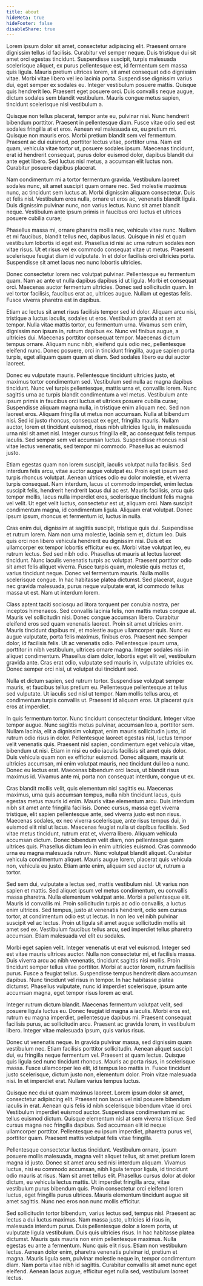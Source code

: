 ```yaml
---
title: about
hideMeta: true
hideFooter: false
disableShare: true
---
```


Lorem ipsum dolor sit amet, consectetur adipiscing elit. Praesent ornare dignissim tellus id facilisis. Curabitur vel semper neque. Duis tristique dui sit amet orci egestas tincidunt. Suspendisse suscipit, turpis malesuada scelerisque aliquet, ex purus pellentesque est, id fermentum sem massa quis ligula. Mauris pretium ultrices lorem, sit amet consequat odio dignissim vitae. Morbi vitae libero vel leo lacinia porta. Suspendisse dignissim varius dui, eget semper ex sodales eu. Integer vestibulum posuere mattis. Quisque quis hendrerit leo. Praesent eget posuere orci. Duis convallis neque augue, dictum sodales sem blandit vestibulum. Mauris congue metus sapien, tincidunt scelerisque nisi vestibulum a.

Quisque non tellus placerat, tempor ante eu, pulvinar nisi. Nunc hendrerit bibendum porttitor. Praesent in pellentesque diam. Fusce vitae odio sed est sodales fringilla at et eros. Aenean vel malesuada ex, eu pretium mi. Quisque non mauris eros. Morbi pretium blandit sem vel fermentum. Praesent ac dui euismod, porttitor lectus vitae, porttitor urna. Nam est quam, vehicula vitae tortor ut, posuere sodales ipsum. Maecenas tincidunt, erat id hendrerit consequat, purus dolor euismod dolor, dapibus blandit dui ante eget libero. Sed luctus nisl metus, a accumsan elit luctus non. Curabitur posuere dapibus placerat.

Nam condimentum mi a tortor fermentum gravida. Vestibulum laoreet sodales nunc, sit amet suscipit quam ornare nec. Sed molestie maximus nunc, ac tincidunt sem luctus at. Morbi dignissim aliquam consectetur. Duis et felis nisl. Vestibulum eros nulla, ornare ut eros ac, venenatis blandit ligula. Duis dignissim pulvinar nunc, non varius lectus. Nunc sit amet blandit neque. Vestibulum ante ipsum primis in faucibus orci luctus et ultrices posuere cubilia curae;

Phasellus massa mi, ornare pharetra mollis nec, vehicula vitae nunc. Nullam et mi faucibus, blandit tellus nec, dapibus lacus. Quisque in nisl et quam vestibulum lobortis id eget est. Phasellus id nisi ac urna rutrum sodales non vitae risus. Ut et risus vel ex commodo consequat vitae ut metus. Praesent scelerisque feugiat diam id vulputate. In et dolor facilisis orci ultricies porta. Suspendisse sit amet lacus nec nunc lobortis ultricies.

Donec consectetur lorem nec volutpat pulvinar. Pellentesque eu fermentum quam. Nam ac ante ut nulla dapibus dapibus id ut ligula. Morbi et consequat orci. Maecenas auctor fermentum ultricies. Donec sed sollicitudin quam. In vel tortor facilisis, faucibus erat ac, ultrices augue. Nullam ut egestas felis. Fusce viverra pharetra est in dapibus.

Etiam ac lectus sit amet risus facilisis tempor sed id dolor. Aliquam arcu nisi, tristique a luctus iaculis, sodales ut eros. Vestibulum gravida at sem at tempor. Nulla vitae mattis tortor, eu fermentum urna. Vivamus sem enim, dignissim non ipsum in, rutrum dapibus ex. Nunc vel finibus augue, a ultricies dui. Maecenas porttitor consequat tempor. Maecenas dictum tempus ornare. Aliquam nunc nibh, eleifend quis odio nec, pellentesque eleifend nunc. Donec posuere, orci in tincidunt fringilla, augue sapien porta turpis, eget aliquam quam quam at diam. Sed sodales libero eu dui auctor laoreet.

Donec eu vulputate mauris. Pellentesque tincidunt ultricies justo, et maximus tortor condimentum sed. Vestibulum sed nulla ac magna dapibus tincidunt. Nunc vel turpis pellentesque, mattis urna et, convallis lorem. Nunc sagittis urna ac turpis blandit condimentum a vel metus. Vestibulum ante ipsum primis in faucibus orci luctus et ultrices posuere cubilia curae; Suspendisse aliquam magna nulla, in tristique enim aliquam nec. Sed non laoreet eros. Aliquam fringilla ut metus non accumsan. Nulla at bibendum nisi. Sed id justo rhoncus, consequat ex eget, fringilla mauris. Nullam auctor, lorem et tincidunt euismod, risus nibh ultricies ligula, in malesuada urna nisl sit amet nisl. Integer cursus fringilla elit, ac consequat felis tempus iaculis. Sed semper sem vel accumsan luctus. Suspendisse rhoncus nisl vitae lectus venenatis, sed tempor mi commodo. Phasellus ac euismod justo.

Etiam egestas quam non lorem suscipit, iaculis volutpat nulla facilisis. Sed interdum felis arcu, vitae auctor augue volutpat eu. Proin eget ipsum sed turpis rhoncus volutpat. Aenean ultrices odio eu dolor molestie, et viverra turpis consequat. Nam interdum, lacus ut commodo imperdiet, enim lectus suscipit felis, hendrerit hendrerit lacus dui ac est. Mauris facilisis, arcu quis tempor mollis, lacus nulla imperdiet eros, scelerisque tincidunt felis magna vel velit. Ut eget velit luctus, consectetur est ut, aliquam orci. Nam suscipit condimentum magna, id condimentum ligula. Aliquam erat volutpat. Donec ipsum ipsum, rhoncus et fermentum id, luctus in nulla.

Cras enim dui, dignissim at sagittis suscipit, tristique quis dui. Suspendisse et rutrum lorem. Nam non urna molestie, lacinia sem et, dictum leo. Duis quis orci non libero vehicula hendrerit eu dignissim nisi. Duis et ex ullamcorper ex tempor lobortis efficitur eu ex. Morbi vitae volutpat leo, eu rutrum lectus. Sed sed nibh odio. Phasellus ut mauris at lectus laoreet tincidunt. Nunc iaculis venenatis turpis ac volutpat. Praesent porttitor odio sit amet felis aliquet viverra. Fusce turpis quam, molestie quis metus et, varius tincidunt neque. Donec vel fermentum mauris. Nulla mollis scelerisque congue. In hac habitasse platea dictumst. Sed placerat, augue nec gravida malesuada, purus neque vulputate erat, id commodo tellus massa ut est. Nam ut interdum lorem.

Class aptent taciti sociosqu ad litora torquent per conubia nostra, per inceptos himenaeos. Sed convallis lacinia felis, non mattis metus congue at. Mauris vel sollicitudin nisi. Donec congue accumsan libero. Curabitur eleifend eros sed quam venenatis laoreet. Proin sit amet ultricies enim. Mauris tincidunt dapibus mi, et molestie augue ullamcorper quis. Nunc eu augue vulputate, porta felis maximus, finibus eros. Praesent nec semper dolor, id facilisis felis. Ut ac venenatis odio. Pellentesque ipsum urna, porttitor in nibh vestibulum, ultrices ornare magna. Integer sodales nisi in aliquet condimentum. Phasellus diam dolor, lobortis eget elit vel, vestibulum gravida ante. Cras erat odio, vulputate sed mauris in, vulputate ultricies ex. Donec semper orci nisi, ut volutpat dui tincidunt sed.

Nulla et dictum sapien, sed rutrum tortor. Suspendisse volutpat semper mauris, et faucibus tellus pretium eu. Pellentesque pellentesque at tellus sed vulputate. Ut iaculis sed nisl ut tempor. Nam mollis tellus arcu, et condimentum turpis convallis ut. Praesent id aliquam eros. Ut placerat quis eros at imperdiet.

In quis fermentum tortor. Nunc tincidunt consectetur tincidunt. Integer vitae tempor augue. Nunc sagittis metus pulvinar, accumsan leo a, porttitor sem. Nullam lacinia, elit a dignissim volutpat, enim mauris sollicitudin justo, id rutrum odio risus in dolor. Pellentesque laoreet egestas nisl, luctus tempor velit venenatis quis. Praesent nisl sapien, condimentum eget vehicula vitae, bibendum ut nisi. Etiam in nisi eu odio iaculis facilisis sit amet quis dolor. Duis vehicula quam non ex efficitur euismod. Donec aliquam, mauris ut ultricies accumsan, mi enim volutpat mauris, nec tincidunt dui leo a nunc. Donec eu lectus erat. Maecenas bibendum orci lacus, ut blandit risus maximus id. Vivamus ante mi, porta non consequat interdum, congue ut ex.

Cras blandit mollis velit, quis elementum nisl sagittis eu. Maecenas maximus, urna quis accumsan tempus, nulla nibh tincidunt lacus, quis egestas metus mauris id enim. Mauris vitae elementum arcu. Duis interdum nibh sit amet ante fringilla facilisis. Donec cursus, massa eget viverra tristique, elit sapien pellentesque ante, sed viverra justo est non risus. Maecenas sodales, ex nec viverra scelerisque, ante risus tempus dui, in euismod elit nisl ut lacus. Maecenas feugiat nulla ut dapibus facilisis. Sed vitae metus tincidunt, rutrum erat et, viverra libero. Aliquam vehicula accumsan dictum. Donec bibendum velit diam, non pellentesque quam ultrices quis. Phasellus dictum leo in enim ultricies euismod. Cras commodo urna eu magna malesuada rutrum. Nunc volutpat blandit aliquet. Curabitur vehicula condimentum aliquet. Mauris augue lorem, placerat quis vehicula non, vehicula eu justo. Etiam ante enim, aliquam sed auctor ut, rutrum a tortor.

Sed sem dui, vulputate a lectus sed, mattis vestibulum nisl. Ut varius non sapien et mattis. Sed aliquet ipsum vel metus condimentum, eu convallis massa pharetra. Nulla elementum volutpat ante. Morbi a pellentesque elit. Mauris id convallis mi. Proin sollicitudin turpis ac odio convallis, a luctus enim ultrices. Sed tempus, justo at venenatis hendrerit, odio sem cursus tortor, at condimentum odio est ut lectus. In non leo vel nibh pulvinar suscipit vel ac lectus. Proin ut ligula sit amet augue sollicitudin mollis sit amet sed ex. Vestibulum faucibus tellus arcu, sed imperdiet tellus pharetra accumsan. Etiam malesuada vel elit eu sodales.

Morbi eget sapien velit. Integer venenatis ut erat vel euismod. Integer sed est vitae mauris ultrices auctor. Nulla non consectetur mi, et facilisis massa. Duis viverra arcu ac nibh venenatis, tincidunt sagittis nisi mollis. Proin tincidunt semper tellus vitae porttitor. Morbi at auctor lorem, rutrum facilisis purus. Fusce a feugiat tellus. Suspendisse tempus hendrerit diam accumsan dapibus. Nunc tincidunt vel risus in tempor. In hac habitasse platea dictumst. Phasellus vulputate, nunc id imperdiet scelerisque, ipsum ante accumsan magna, eget tempor risus lorem ac erat.

Integer rutrum dictum blandit. Maecenas fermentum volutpat velit, sed posuere ligula luctus eu. Donec feugiat id magna a iaculis. Morbi eros est, rutrum eu magna imperdiet, pellentesque dapibus mi. Praesent consequat facilisis purus, ac sollicitudin arcu. Praesent ac gravida lorem, in vestibulum libero. Integer vitae malesuada ipsum, quis varius risus.

Donec ut venenatis neque. In gravida pulvinar massa, sed dignissim quam vestibulum nec. Etiam facilisis porttitor sollicitudin. Aenean aliquet suscipit dui, eu fringilla neque fermentum vel. Praesent at quam lectus. Quisque quis ligula sed nunc tincidunt rhoncus. Mauris ac porta risus, in scelerisque massa. Fusce ullamcorper leo elit, id tempus leo mattis in. Fusce tincidunt justo scelerisque, dictum justo non, elementum dolor. Proin vitae malesuada nisi. In et imperdiet erat. Nullam varius tempus luctus.

Quisque nec dui ut quam maximus laoreet. Lorem ipsum dolor sit amet, consectetur adipiscing elit. Praesent non lacus vel nisl posuere bibendum iaculis in erat. Aenean quis felis id nibh scelerisque bibendum vitae id orci. Vestibulum imperdiet euismod auctor. Suspendisse condimentum mi ac tellus euismod dictum. Quisque elementum nisl at sem viverra tristique. Sed cursus magna nec fringilla dapibus. Sed accumsan elit id neque ullamcorper porttitor. Pellentesque eu ipsum imperdiet, pharetra purus vel, porttitor quam. Praesent mattis volutpat felis vitae fringilla.

Pellentesque consectetur luctus tincidunt. Vestibulum ornare, ipsum posuere mollis malesuada, magna velit aliquet tellus, sit amet pretium lorem magna id justo. Donec sit amet arcu sed nisi interdum aliquam. Vivamus luctus, nisi eu commodo accumsan, nibh ligula tempor ligula, id tincidunt odio mauris at risus. Nam sit amet tellus elit. Phasellus cursus dolor at dolor dictum, eu vehicula lectus mattis. Ut imperdiet fringilla arcu, vitae vestibulum purus bibendum quis. Proin consectetur orci eleifend lorem luctus, eget fringilla purus ultrices. Mauris elementum tincidunt augue sit amet sagittis. Nunc nec eros non nunc mollis efficitur.

Sed sollicitudin tortor bibendum, varius lectus sed, tempus nisl. Praesent ac lectus a dui luctus maximus. Nam massa justo, ultricies id risus in, malesuada interdum purus. Duis pellentesque dolor a lorem porta, ut vulputate ligula vestibulum. Duis quis ultricies risus. In hac habitasse platea dictumst. Mauris quis mauris non enim pellentesque maximus. Nulla egestas eu ante a fermentum. Nunc quis elit risus. Etiam non vestibulum lectus. Aenean dolor enim, pharetra venenatis pulvinar id, pretium et magna. Mauris ligula sem, pulvinar molestie neque in, tempor condimentum diam. Nam porta vitae nibh id sagittis. Curabitur convallis sit amet nunc eget eleifend. Aenean lacus augue, efficitur eget nulla sed, vestibulum laoreet lectus.

